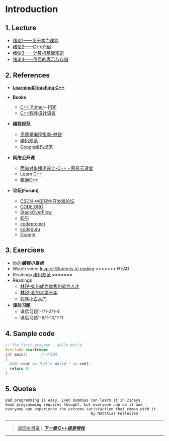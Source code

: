 # Introduction

## 1. Lecture
- [绪论1——关于本门课程](../PDFs/C%2B%2B1_1.pdf)
- [绪论2——C++介绍](../PDFs/C%2B%2B1_2.pdf)
- [绪论3——计算机基础知识](./PDFs/C%2B%2B1%E8%AE%A1%E7%AE%97%E6%9C%BA%E5%9F%BA%E7%A1%80%E7%9F%A5%E8%AF%86.pdf)
- [绪论4——信息的表示与存储](./PDFs/C%2B%2B1%E4%BF%A1%E6%81%AF%E7%9A%84%E8%A1%A8%E7%A4%BA%E4%B8%8E%E5%AD%98%E5%82%A8.pdf)

## 2. References
- [**Learning&Teaching C++**](https://github.com/cugwhp/cpplinks/blob/master/learning_teaching.md)

- **Books**
  - [C++ Primer](https://book.douban.com/subject/1767741/)--[PDF](./Reference/eBooks/C%2B%2BPrimer4th%E4%B8%AD%E6%96%87%E7%89%88.pdf)
  - [C++程序设计语言](https://book.douban.com/subject/4604591/)

- **编程规范**
  - [高质量编程指南-林锐](./Reference/%E7%BC%96%E7%A0%81%E8%A7%84%E8%8C%83/%E6%9E%97%E9%94%90%E3%80%8A%E9%AB%98%E8%B4%A8%E9%87%8FC%2B%2B%E7%BC%96%E7%A8%8B%E6%8C%87%E5%8D%97%E3%80%8B.pdf)
  - [编码规范](./Reference/%E7%BC%96%E7%A0%81%E8%A7%84%E8%8C%83/C%2B%2B%E7%BC%96%E7%A0%81%E8%A7%84%E8%8C%83-CSDN.pdf)
  - [Google编码规范](./Reference/%E7%BC%96%E7%A0%81%E8%A7%84%E8%8C%83/Google-C%2B%2B%E7%BC%96%E7%A0%81%E8%A7%84%E8%8C%83%E4%B8%AD%E6%96%87%E7%89%88.pdf)  

- **网络公开课**
  - [面向对象程序设计-C++ - 网易云课堂](http://study.163.com/course/courseMain.htm?courseId=271005)
  - [Learn C++](www.learncpp.com)
  - [精通C++](https://zhuanlan.zhihu.com/p/21472075)

- **论坛(Forum)**
  - [CSDN-中国软件开发者论坛](www.csdn.net)
  - [CODE.ORG](www.code.org)
  - [StackOverFlow](www.stackoverlow.com)
  - [知乎](www.zhihu.com)
  - [codeproject](www.codeproject.com)
  - [codeguru](www.codeguru.com)
  - [Google](www.google.com.hk)
  
## 3. Exercises
- 你的***编程小目标***
- Watch video [Inspire Students to coding](https://code.org/educate/resources/inspire)
<<<<<<< HEAD
- Readings [编码规范](./Reference/)
=======
- Readings
  - [林锐-如何成为优秀的软件人才](./Reference/%E7%BC%96%E7%A0%81%E8%A7%84%E8%8C%83/%E6%9E%97%E9%94%90-%E5%A6%82%E4%BD%95%E6%88%90%E4%B8%BA%E4%BC%98%E7%A7%80%E7%9A%84%E8%BD%AF%E4%BB%B6%E4%BA%BA%E6%89%8D.ppt)
  - [林锐-我的大学十年](./Reference/%E7%BC%96%E7%A0%81%E8%A7%84%E8%8C%83/%E6%9E%97%E9%94%90%EF%BC%9A%E6%88%91%E7%9A%84%E5%A4%A7%E5%AD%A6%E5%8D%81%E5%B9%B4.pdf)
  - [程序小白入门](./Reference/eBooks/%E7%9F%A5%E4%B9%8E%E5%91%A8%E5%88%8A-%E7%BC%96%E7%A8%8B%E5%B0%8F%E7%99%BD%E5%AD%A6%20Python.pdf)
- **课后习题**
  - 课后习题1-1/1-3/1-4
  - 课后习题1-9/1-10/1-11


## 4. Sample code
```c++
// The first program - Hello World.
#include <iostream>
int main()		//主函数
{
  std::cout << "Hello World." << endl;
  return 0;
}
```

## 5. Quotes
```
Bad programming is easy. Even Dummies can learn it in 21days.
Good programming requires thought, but everyone can do it and 
everyone can experience the extreme satisfaction that comes with it.
                                      by Matthias Felleisen
```
---
> [返回主目录](https://cugwhp.github.io/OOPCPP/) | [***下一章 C++语言特性***](./Ch2_C++Program.md)
---
